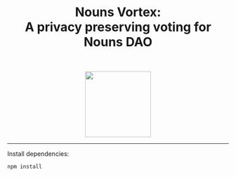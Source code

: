 # <div align="center">Nouns Vortex: <br/>A privacy preserving voting for Nouns DAO</div>
<br>
<p align="center">
    <img src="https://github.com/mizu-dao/vortex/workflows/foundry-test/badge.svg" width="150">
</p>

---

Install dependencies: 
```bash
npm install
```